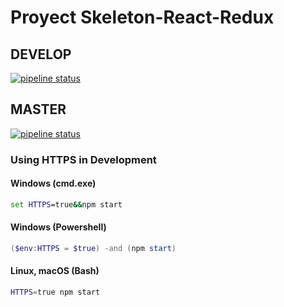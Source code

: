 # Proyect Skeleton-React-Redux

## DEVELOP
[![pipeline status](https://github.com/ieethczar/skeleton-react-redux/badges/develop/pipeline.svg)](https://github.com/ieethczar/skeleton-react-redux/commits/develop)

## MASTER
[![pipeline status](https://github.com/ieethczar/skeleton-react-redux/badges/master/pipeline.svg)](https://github.com/ieethczar/skeleton-react-redux/commits/master)

### Using HTTPS in Development

#### Windows (cmd.exe)

```cmd
set HTTPS=true&&npm start
```

#### Windows (Powershell)

```Powershell
($env:HTTPS = $true) -and (npm start)
```

#### Linux, macOS (Bash)

```bash
HTTPS=true npm start
```